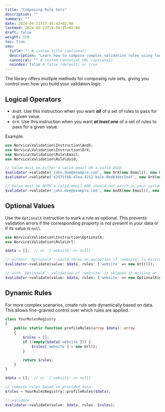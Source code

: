 ```yaml
---
title: "Composing Rule Sets"
description: ""
summary: ""
date: 2024-04-21T17:45:42+02:00
lastmod: 2024-05-23T19:58:35+02:00
draft: false
weight: 150
toc: true
seo:
  title: "" # custom title (optional)
  description: "Learn how to compose complex validation rules using logical operators (AND/OR), handle optional values, and dynamically create rule sets based on data." # custom description (recommended)
  canonical: "" # custom canonical URL (optional)
  noindex: false # false (default) or true
---
```


The library offers multiple methods for composing rule sets, giving you control over how you build your validation
logic.

## Logical Operators

- `AndX`: Use this instruction when you want **_all_** of a set of rules to pass for a given value.
- `OrX`:  Use this instruction when you want **_at least one_** of a set of rules to pass for a given value.

Example:

```php
use Norvica\Validation\Instruction\AndX;
use Norvica\Validation\Instruction\OrX;
use Norvica\Validation\Rule\Email;
use Norvica\Validation\Rule\Uuid;

// Value must be either a valid email OR a valid UUID
$validator->validate('john.doe@example.com', new OrX(new Email(), new Uuid())); // will pass
$validator->validate('e2575f66-47ea-4152-ba1e-0ed63dec1e4f', new OrX(new Email(), new Uuid())); // will pass

// Value must be BOTH a valid email AND should not exist in your system (your imaginary custom rule)
$validator->validate('john.doe@example.com', new AndX(new Email(), new Unique(table: 'users', column: 'username')));
```

## Optional Values

Use the `OptionalX` instruction to mark a rule as optional. This prevents validation errors if the corresponding
property is not present in your data or if its value is `null`.

```php
use Norvica\Validation\Instruction\OptionalX;
use Norvica\Validation\Rule\Url;

$data = [];  // or `['website' => null]`

// without `OptionalX`: would throw an exception if 'website' is missing or `null`
$validator->validate(value: $data, rules: ['website' => new Url()]);

// with `OptionalX`: validation of 'website' is skipped if missing or `null`
$validator->validate(value: $data, rules: ['website' => new OptionalX(new Url())]);
```

## Dynamic Rules

For more complex scenarios, create rule sets dynamically based on data. This allows fine-grained
control over which rules are applied.

```php
class YourRulesRegistry
{
    public static function profileRules(array $data): array
    {
        $rules = [];
        if (!empty($data['website'])) {
            $rules['website'] = new Url();
        }

        return $rules;
    }
}

$data = [];  // or `['website' => null]`

// compose rules based on provided data
$rules = YourRulesRegistry::profileRules($data);

// validate
$validator->validate(value: $data, rules: $rules);
```
